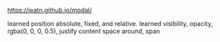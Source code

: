 https://ieatn.github.io/modal/

learned position absolute, fixed, and relative. learned visibility, opacity, rgba(0, 0, 0, 0.5), justify content space around, span
